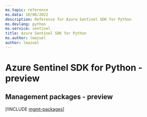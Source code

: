 ```yaml
---
ms.topic: reference
ms.data: 10/06/2022
description: Reference for Azure Sentinel SDK for Python
ms.devlang: python
ms.service: sentinel
title: Azure Sentinel SDK for Python
ms.author: lmazuel
author: lmazuel
---
```

# Azure Sentinel SDK for Python - preview

## Management packages - preview
[!INCLUDE [mgmt-packages](sentinel-mgmt-index.md)]